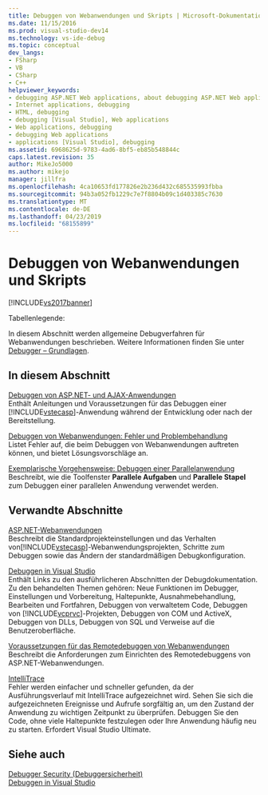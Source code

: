 ```yaml
---
title: Debuggen von Webanwendungen und Skripts | Microsoft-Dokumentation
ms.date: 11/15/2016
ms.prod: visual-studio-dev14
ms.technology: vs-ide-debug
ms.topic: conceptual
dev_langs:
- FSharp
- VB
- CSharp
- C++
helpviewer_keywords:
- debugging ASP.NET Web applications, about debugging ASP.NET Web applications
- Internet applications, debugging
- HTML, debugging
- debugging [Visual Studio], Web applications
- Web applications, debugging
- debugging Web applications
- applications [Visual Studio], debugging
ms.assetid: 6968625d-9783-4ad6-8bf5-eb85b548844c
caps.latest.revision: 35
author: MikeJo5000
ms.author: mikejo
manager: jillfra
ms.openlocfilehash: 4ca10653fd177826e2b236d432c685535993fbba
ms.sourcegitcommit: 94b3a052fb1229c7e7f8804b09c1d403385c7630
ms.translationtype: MT
ms.contentlocale: de-DE
ms.lasthandoff: 04/23/2019
ms.locfileid: "68155899"
---
```

# <a name="debugging-web-applications-and-script"></a>Debuggen von Webanwendungen und Skripts
[!INCLUDE[vs2017banner](../includes/vs2017banner.md)]

Tabellenlegende:  
  
 In diesem Abschnitt werden allgemeine Debugverfahren für Webanwendungen beschrieben. Weitere Informationen finden Sie unter [Debugger – Grundlagen](../debugger/debugger-basics.md).  
  
## <a name="in-this-section"></a>In diesem Abschnitt  
 [Debuggen von ASP.NET- und AJAX-Anwendungen](../debugger/debugging-aspnet-and-ajax-applications.md)  
 Enthält Anleitungen und Voraussetzungen für das Debuggen einer [!INCLUDE[vstecasp](../includes/vstecasp-md.md)]-Anwendung während der Entwicklung oder nach der Bereitstellung.  
  
 [Debuggen von Webanwendungen: Fehler und Problembehandlung](../debugger/debugging-web-applications-errors-and-troubleshooting.md)  
 Listet Fehler auf, die beim Debuggen von Webanwendungen auftreten können, und bietet Lösungsvorschläge an.  
  
 [Exemplarische Vorgehensweise: Debuggen einer Parallelanwendung](../debugger/walkthrough-debugging-a-parallel-application.md)  
 Beschreibt, wie die Toolfenster **Parallele Aufgaben** und **Parallele Stapel** zum Debuggen einer parallelen Anwendung verwendet werden.  
  
## <a name="related-sections"></a>Verwandte Abschnitte  
 [ASP.NET-Webanwendungen](../debugger/debugging-preparation-aspnet-web-applications.md)  
 Beschreibt die Standardprojekteinstellungen und das Verhalten von[!INCLUDE[vstecasp](../includes/vstecasp-md.md)]-Webanwendungsprojekten, Schritte zum Debuggen sowie das Ändern der standardmäßigen Debugkonfiguration.  
  
 [Debuggen in Visual Studio](../debugger/debugging-in-visual-studio.md)  
 Enthält Links zu den ausführlicheren Abschnitten der Debugdokumentation. Zu den behandelten Themen gehören: Neue Funktionen im Debugger, Einstellungen und Vorbereitung, Haltepunkte, Ausnahmebehandlung, Bearbeiten und Fortfahren, Debuggen von verwaltetem Code, Debuggen von [!INCLUDE[vcprvc](../includes/vcprvc-md.md)]-Projekten, Debuggen von COM und ActiveX, Debuggen von DLLs, Debuggen von SQL und Verweise auf die Benutzeroberfläche.  
  
 [Voraussetzungen für das Remotedebuggen von Webanwendungen](../debugger/prerequistes-for-remote-debugging-web-applications.md)  
 Beschreibt die Anforderungen zum Einrichten des Remotedebuggens von ASP.NET-Webanwendungen.  
  
 [IntelliTrace](../debugger/intellitrace.md)  
 Fehler werden einfacher und schneller gefunden, da der Ausführungsverlauf mit IntelliTrace aufgezeichnet wird. Sehen Sie sich die aufgezeichneten Ereignisse und Aufrufe sorgfältig an, um den Zustand der Anwendung zu wichtigen Zeitpunkt zu überprüfen. Debuggen Sie den Code, ohne viele Haltepunkte festzulegen oder Ihre Anwendung häufig neu zu starten. Erfordert Visual Studio Ultimate.  
  
## <a name="see-also"></a>Siehe auch  
 [Debugger Security (Debuggersicherheit)](../debugger/debugger-security.md)   
 [Debuggen in Visual Studio](../debugger/debugging-in-visual-studio.md)
